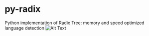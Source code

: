 # py-radix
Python implementation of Radix Tree: memory and speed optimized language detection
![Alt Text](https://media0.giphy.com/media/ZjR4BVsTYj7mtKG9Vf/giphy.gif?cid=790b76116f689b37f1de23eb657813e77889c39a66a5bd8b&rid=giphy.gif&ct=g)
